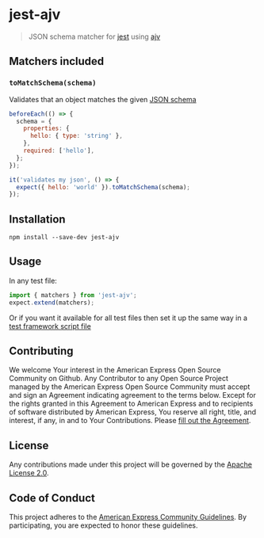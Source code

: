 # jest-ajv

> JSON schema matcher for [jest](https://www.npmjs.com/package/jest) using [ajv](https://www.npmjs.com/package/ajv)

## Matchers included

### `toMatchSchema(schema)`

Validates that an object matches the given [JSON schema](http://json-schema.org/)
```js
beforeEach(() => {
  schema = {
    properties: {
      hello: { type: 'string' },
    },
    required: ['hello'],
  };
});

it('validates my json', () => {
  expect({ hello: 'world' }).toMatchSchema(schema);
});
```

## Installation

```
npm install --save-dev jest-ajv
```

## Usage

In any test file:

```js
import { matchers } from 'jest-ajv';
expect.extend(matchers);
```

Or if you want it available for all test files then set it up the same way in a [test framework script file](http://facebook.github.io/jest/docs/configuration.html#setuptestframeworkscriptfile-string)


## Contributing
We welcome Your interest in the American Express Open Source Community on Github. Any Contributor to any Open Source Project managed by the American Express Open Source Community must accept and sign an Agreement indicating agreement to the terms below. Except for the rights granted in this Agreement to American Express and to recipients of software distributed by American Express, You reserve all right, title, and interest, if any, in and to Your Contributions. Please [fill out the Agreement](http://goo.gl/forms/mIHWH1Dcuy).

## License
Any contributions made under this project will be governed by the [Apache License 2.0](https://github.com/americanexpress/jest-ajv/blob/master/LICENSE.txt).

## Code of Conduct
This project adheres to the [American Express Community Guidelines](https://github.com/americanexpress/jest-ajv/wiki/Code-of-Conduct).
By participating, you are expected to honor these guidelines.

